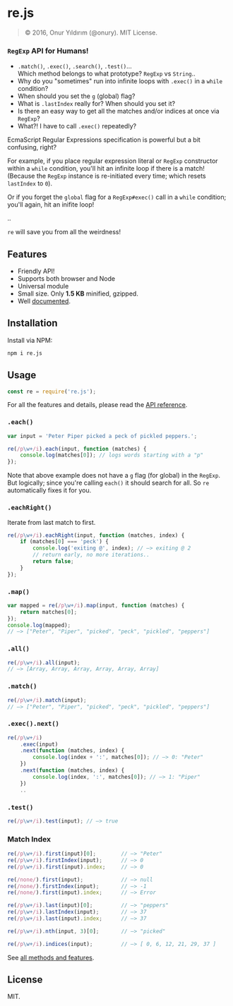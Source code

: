 # re.js

> © 2016, Onur Yıldırım (@onury). MIT License.  

### `RegExp` API for Humans!  

- `.match()`, `.exec()`, `.search()`, `.test()`...  
Which method belongs to what prototype? `RegExp` vs `String`..
- Why do you "sometimes" run into infinite loops with `.exec()` in a `while` condition?
- When should you set the `g` (global) flag?
- What is `.lastIndex` really for? When should you set it?
- Is there an easy way to get all the matches and/or indices at once via `RegExp`?
- What?! I have to call `.exec()` repeatedly?

EcmaScript Regular Expressions specification is powerful but a bit confusing, right?

For example, if you place regular expression literal or `RegExp` constructor within a `while` condition, you'll hit an infinite loop if there is a match! (Because the `RegExp` instance is re-initiated every time; which resets `lastIndex` to `0`).

Or if you forget the `global` flag for a `RegExp#exec()` call in a `while` condition; you'll again, hit an inifite loop!

..

`re` will save you from all the weirdness!  

## Features

- Friendly API!
- Supports both browser and Node
- Universal module
- Small size. Only **1.5 KB** minified, gzipped.
- Well [documented][docs].


## Installation

Install via NPM:
```sh
npm i re.js
```

## Usage

```js
const re = require('re.js');
```

For all the features and details, please read the [API reference][docs].

### `.each()`

```js
var input = 'Peter Piper picked a peck of pickled peppers.';

re(/p\w+/i).each(input, function (matches) {
    console.log(matches[0]); // logs words starting with a "p"
});
```
Note that above example does not have a `g` flag (for global) in the `RegExp`. But logically; since you're calling `each()` it should search for all. So `re` automatically fixes it for you.

### `.eachRight()`
Iterate from last match to first.

```js
re(/p\w+/i).eachRight(input, function (matches, index) {
    if (matches[0] === 'peck') {
        console.log('exiting @', index); // —> exiting @ 2
        // return early, no more iterations..
        return false;
    }
});
```

### `.map()`

```js
var mapped = re(/p\w+/i).map(input, function (matches) {
    return matches[0];
});
console.log(mapped);
// —> ["Peter", "Piper", "picked", "peck", "pickled", "peppers"]
```

### `.all()`

```js
re(/p\w+/i).all(input);
// —> [Array, Array, Array, Array, Array, Array]
```

### `.match()`

```js
re(/p\w+/i).match(input);
// —> ["Peter", "Piper", "picked", "peck", "pickled", "peppers"]
```

### `.exec().next()`

```js
re(/p\w+/i)
    .exec(input)
    .next(function (matches, index) {
        console.log(index + ':', matches[0]); // —> 0: "Peter"
    })
    .next(function (matches, index) {
        console.log(index, ':', matches[0]); // —> 1: "Piper"
    })
    ..
```

### `.test()`

```js
re(/p\w+/i).test(input); // —> true
```

### Match Index

```js
re(/p\w+/i).first(input)[0];        // —> "Peter"
re(/p\w+/i).firstIndex(input);      // —> 0
re(/p\w+/i).first(input).index;     // —> 0

re(/none/).first(input);            // —> null
re(/none/).firstIndex(input);       // —> -1
re(/none/).first(input).index;      // —> Error

re(/p\w+/i).last(input)[0];         // —> "peppers"
re(/p\w+/i).lastIndex(input);       // —> 37
re(/p\w+/i).last(input).index;      // —> 37

re(/p\w+/i).nth(input, 3)[0];       // —> "picked"

re(/p\w+/i).indices(input);         // —> [ 0, 6, 12, 21, 29, 37 ]
```
See [all methods and features][docs].

[docs]:https://onury.github.io/re/?api=re


## License

MIT.
